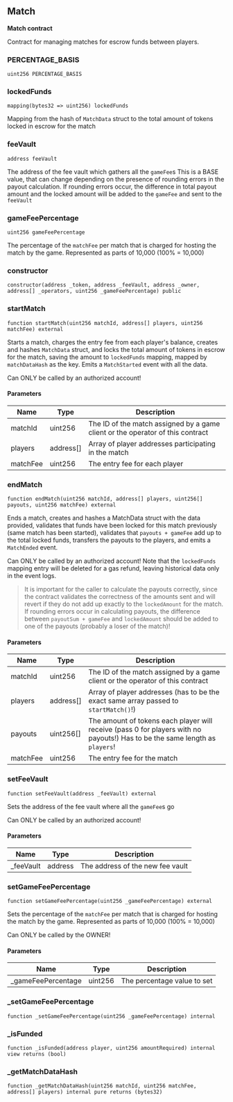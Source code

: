 ## Match

**Match contract**

Contract for managing matches for escrow funds between players.

### PERCENTAGE_BASIS

```solidity
uint256 PERCENTAGE_BASIS
```

### lockedFunds

```solidity
mapping(bytes32 => uint256) lockedFunds
```

Mapping from the hash of `MatchData` struct
 to the total amount of tokens locked in escrow for the match

### feeVault

```solidity
address feeVault
```

The address of the fee vault which gathers all the `gameFee`s
This is a BASE value, that can change depending on the presence of rounding errors
in the payout calculation. If rounding errors occur, the difference in total payout amount
and the locked amount will be added to the `gameFee` and sent to the `feeVault`

### gameFeePercentage

```solidity
uint256 gameFeePercentage
```

The percentage of the `matchFee` per match that is charged for hosting the match
by the game. Represented as parts of 10,000 (100% = 10,000)

### constructor

```solidity
constructor(address _token, address _feeVault, address _owner, address[] _operators, uint256 _gameFeePercentage) public
```

### startMatch

```solidity
function startMatch(uint256 matchId, address[] players, uint256 matchFee) external
```

Starts a match, charges the entry fee from each player's balance, creates and hashes `MatchData` struct,
 and locks the total amount of tokens in escrow for the match, saving the amount to `lockedFunds` mapping,
 mapped by `matchDataHash` as the key. Emits a `MatchStarted` event with all the data.

Can ONLY be called by an authorized account!

#### Parameters

| Name | Type | Description |
| ---- | ---- | ----------- |
| matchId | uint256 | The ID of the match assigned by a game client or the operator of this contract |
| players | address[] | Array of player addresses participating in the match |
| matchFee | uint256 | The entry fee for each player |

### endMatch

```solidity
function endMatch(uint256 matchId, address[] players, uint256[] payouts, uint256 matchFee) external
```

Ends a match, creates and hashes a MatchData struct with the data provided, validates that
 funds have been locked for this match previously (same match has been started), validates that
 `payouts + gameFee` add up to the total locked funds, transfers the payouts to the players,
 and emits a `MatchEnded` event.

Can ONLY be called by an authorized account! Note that the `lockedFunds` mapping entry will be deleted
 for a gas refund, leaving historical data only in the event logs.
> It is important for the caller to calculate the payouts correctly,
since the contract validates the correctness of the amounts sent and will revert if they
do not add up exactly to the `lockedAmount` for the match.
If rounding errors occur in calculating payouts,
the difference between `payoutSum + gameFee` and `lockedAmount` should be added
to one of the payouts (probably a loser of the match)!

#### Parameters

| Name | Type | Description |
| ---- | ---- | ----------- |
| matchId | uint256 | The ID of the match assigned by a game client or the operator of this contract |
| players | address[] | Array of player addresses (has to be the exact same array passed to `startMatch()`!) |
| payouts | uint256[] | The amount of tokens each player will receive (pass 0 for players with no payouts!)  Has to be the same length as `players`! |
| matchFee | uint256 | The entry fee for the match |

### setFeeVault

```solidity
function setFeeVault(address _feeVault) external
```

Sets the address of the fee vault where all the `gameFee`s go

Can ONLY be called by an authorized account!

#### Parameters

| Name | Type | Description |
| ---- | ---- | ----------- |
| _feeVault | address | The address of the new fee vault |

### setGameFeePercentage

```solidity
function setGameFeePercentage(uint256 _gameFeePercentage) external
```

Sets the percentage of the `matchFee` per match that is charged for hosting the match
by the game. Represented as parts of 10,000 (100% = 10,000)

Can ONLY be called by the OWNER!

#### Parameters

| Name | Type | Description |
| ---- | ---- | ----------- |
| _gameFeePercentage | uint256 | The percentage value to set |

### _setGameFeePercentage

```solidity
function _setGameFeePercentage(uint256 _gameFeePercentage) internal
```

### _isFunded

```solidity
function _isFunded(address player, uint256 amountRequired) internal view returns (bool)
```

### _getMatchDataHash

```solidity
function _getMatchDataHash(uint256 matchId, uint256 matchFee, address[] players) internal pure returns (bytes32)
```

